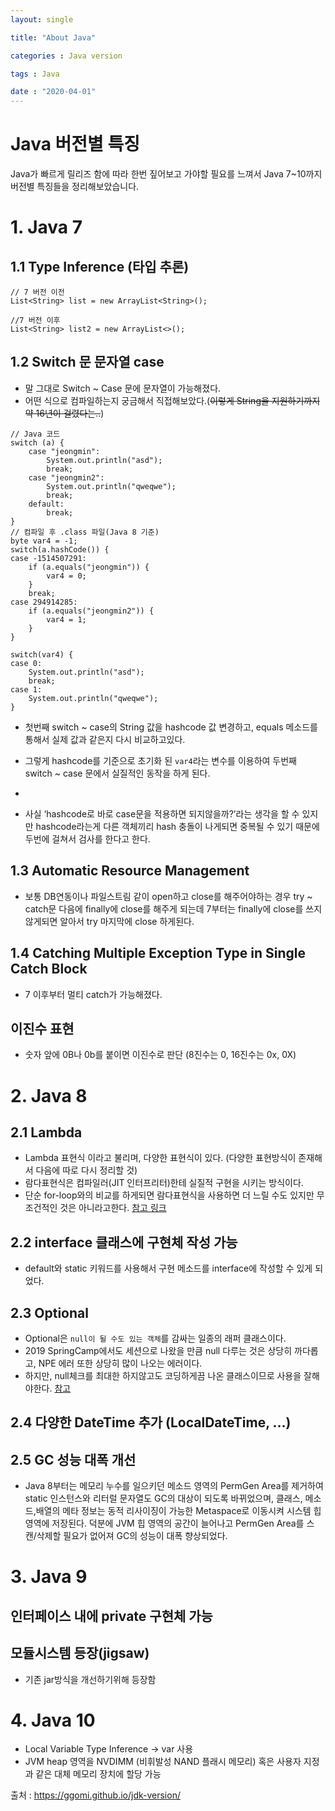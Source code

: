 ```yaml
---
layout: single

title: "About Java"

categories : Java version

tags : Java

date : "2020-04-01"
---
```




# Java 버전별 특징

Java가 빠르게 릴리즈 함에 따라 한번 짚어보고 가야할 필요를 느껴서 Java 7~10까지 버전별 특징들을 정리해보았습니다.

# 1. Java 7

## 1.1 Type Inference (타입 추론)

```
// 7 버전 이전
List<String> list = new ArrayList<String>();

//7 버전 이후
List<String> list2 = new ArrayList<>();
```

## 1.2 Switch 문 문자열 case

- 말 그대로 Switch ~ Case 문에 문자열이 가능해졌다.
- 어떤 식으로 컴파일하는지 궁금해서 직접해보았다.(~~이렇게 String을 지원하기까지 약 16년이 걸렸다는..~~)

```
// Java 코드
switch (a) {
    case "jeongmin":
        System.out.println("asd");
        break;
    case "jeongmin2":
        System.out.println("qweqwe");
        break;
    default:
        break;
}
// 컴파일 후 .class 파일(Java 8 기준)
byte var4 = -1;
switch(a.hashCode()) {
case -1514507291:
    if (a.equals("jeongmin")) {
        var4 = 0;
    }
    break;
case 294914285:
    if (a.equals("jeongmin2")) {
        var4 = 1;
    }
}

switch(var4) {
case 0:
    System.out.println("asd");
    break;
case 1:
    System.out.println("qweqwe");
}
```

- 첫번째 switch ~ case의 String 값을 hashcode 값 변경하고, equals 메소드를 통해서 실제 값과 같은지 다시 비교하고있다.
- 그렇게 hashcode를 기준으로 초기화 된 `var4`라는 변수를 이용하여 두번째 switch ~ case 문에서 실질적인 동작을 하게 된다.
- 

- 사실 ‘hashcode로 바로 case문을 적용하면 되지않을까?’라는 생각을 할 수 있지만 hashcode라는게 다른 객체끼리 hash 충돌이 나게되면 중복될 수 있기 때문에 두번에 걸쳐서 검사를 한다고 한다.

## 1.3 Automatic Resource Management

- 보통 DB연동이나 파일스트림 같이 open하고 close를 해주어야하는 경우 try ~ catch문 다음에 finally에 close를 해주게 되는데 7부터는 finally에 close를 쓰지않게되면 알아서 try 마지막에 close 하게된다.

## 1.4 Catching Multiple Exception Type in Single Catch Block

- 7 이후부터 멀티 catch가 가능해졌다.

## 이진수 표현

- 숫자 앞에 0B나 0b를 붙이면 이진수로 판단 (8진수는 0, 16진수는 0x, 0X)

# 2. Java 8

## 2.1 Lambda

- Lambda 표현식 이라고 불리며, 다양한 표현식이 있다. (다양한 표현방식이 존재해서 다음에 따로 다시 정리할 것)
- 람다표현식은 컴파일러(JIT 인터프리터)한테 실질적 구현을 시키는 방식이다.
- 단순 for-loop와의 비교를 하게되면 람다표현식을 사용하면 더 느릴 수도 있지만 무조건적인 것은 아니라고한다. [참고 링크](https://brunch.co.kr/@heracul/3)

## 2.2 interface 클래스에 구현체 작성 가능

- default와 static 키워드를 사용해서 구현 메소드를 interface에 작성할 수 있게 되었다.

## 2.3 Optional

- Optional은 `null이 될 수도 있는 객체`를 감싸는 일종의 래퍼 클래스이다.
- 2019 SpringCamp에서도 세션으로 나왔을 만큼 null 다루는 것은 상당히 까다롭고, NPE 에러 또한 상당히 많이 나오는 에러이다.
- 하지만, null체크를 최대한 하지않고도 코딩하게끔 나온 클래스이므로 사용을 잘해야한다. [참고](http://www.daleseo.com/java8-optional-effective/)

## 2.4 다양한 DateTime 추가 (LocalDateTime, …)

## 2.5 GC 성능 대폭 개선

- Java 8부터는 메모리 누수를 일으키던 메소드 영역의 PermGen Area를 제거하여 static 인스턴스와 리터럴 문자열도 GC의 대상이 되도록 바뀌었으며, 클래스, 메소드,배열의 메타 정보는 동적 리사이징이 가능한 Metaspace로 이동시켜 시스템 힙 영역에 저장된다. 덕분에 JVM 힙 영역의 공간이 늘어나고 PermGen Area를 스캔/삭제할 필요가 없어져 GC의 성능이 대폭 향상되었다.

# 3. Java 9

## 인터페이스 내에 private 구현체 가능

## 모듈시스템 등장(jigsaw)

- 기존 jar방식을 개선하기위해 등장함

# 4. Java 10

- Local Variable Type Inference → var 사용
- JVM heap 영역을 NVDIMM (비휘발성 NAND 플래시 메모리) 혹은 사용자 지정과 같은 대체 메모리 장치에 할당 가능



출처 : https://ggomi.github.io/jdk-version/

